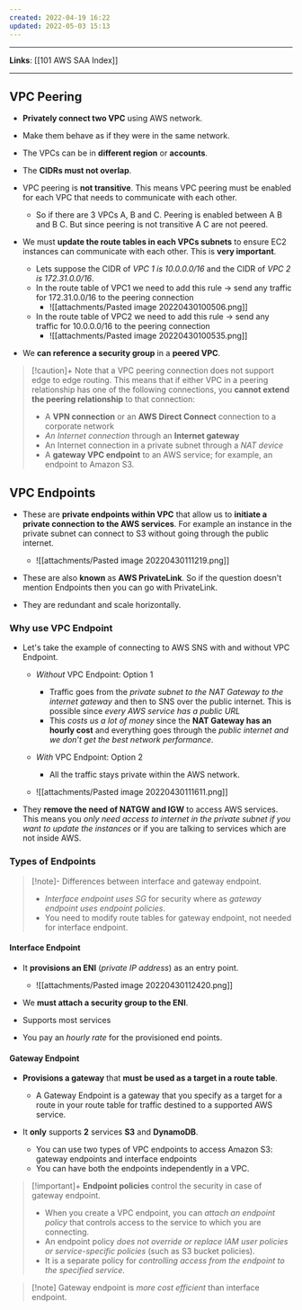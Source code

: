 ```yaml
---
created: 2022-04-19 16:22
updated: 2022-05-03 15:13
---
```

---
**Links**: [[101 AWS SAA Index]]

---
## VPC Peering 
- **Privately connect two VPC** using AWS network.
- Make them behave as if they were in the same network.
- The VPCs can be in **different region** or **accounts**.
- The **CIDRs must not overlap**.
- VPC peering is **not transitive**. This means VPC peering must be enabled for each VPC that needs to communicate with each other. 
	- So if there are 3 VPCs A, B and C. Peering is enabled between A B and B C. But since peering is not transitive A C are not peered.

- We must **update the route tables in each VPCs subnets** to ensure EC2 instances can communicate with each other. This is **very important**.
   
	- Lets suppose the CIDR of *VPC 1 is 10.0.0.0/16* and the CIDR of *VPC 2 is 172.31.0.0/16*.
    - In the route table of VPC1 we need to add this rule → send any traffic for 172.31.0.0/16 to the peering connection
		- ![[attachments/Pasted image 20220430100506.png]]
    - In the route table of VPC2 we need to add this rule → send any traffic for 10.0.0.0/16 to the peering connection
		- ![[attachments/Pasted image 20220430100535.png]]

- We **can reference a security group** in a **peered VPC**. 

> [!caution]+ Note that a VPC peering connection does not support edge to edge routing. This means that if either VPC in a peering relationship has one of the following connections, you **cannot extend the peering relationship** to that connection:
> - A **VPN connection** or an **AWS Direct Connect** connection to a corporate network
> - *An Internet connection* through an **Internet gateway**
> - An Internet connection in a private subnet through a *NAT device*
> - A **gateway VPC endpoint** to an AWS service; for example, an endpoint to Amazon S3.

## VPC Endpoints
- These are **private endpoints within VPC** that allow us to **initiate a private connection to the AWS services**. For example an instance in the private subnet can connect to S3 without going through the public internet.
	- ![[attachments/Pasted image 20220430111219.png]]

- These are also **known** as **AWS PrivateLink**. So if the question doesn't mention Endpoints then you can go with PrivateLink.
- They are redundant and scale horizontally.

### Why use VPC Endpoint
- Let's take the example of connecting to AWS SNS with and without VPC Endpoint.
	- *Without* VPC Endpoint: Option 1
	    - Traffic goes from the *private subnet to the NAT Gateway to the internet gateway* and then to SNS over the public internet. This is possible since *every AWS service has a public URL*
	    - This *costs us a lot of money* since the **NAT Gateway has an hourly cost** and everything goes through the *public internet and we don’t get the best network performance*.
	
	- *With* VPC Endpoint: Option 2
	    - All the traffic stays private within the AWS network.

	- ![[attachments/Pasted image 20220430111611.png]]
    
- They **remove the need of NATGW and IGW** to access AWS services. This means you *only need access to internet in the private subnet if you want to update the instances* or if you are talking to services which are not inside AWS.

### Types of Endpoints
> [!note]- Differences between interface and gateway endpoint.
> - *Interface endpoint uses SG* for security where as *gateway endpoint uses endpoint policies*.
> - You need to modify route tables for gateway endpoint, not needed for interface endpoint.

#### Interface Endpoint
- It **provisions an ENI** (*private IP address*) as an entry point. 
	- ![[attachments/Pasted image 20220430112420.png]]

- We **must attach a security group to the ENI**.
- Supports most services
- You pay an *hourly rate* for the provisioned end points.

#### Gateway Endpoint
- **Provisions a gateway** that **must be used as a target in a route table**.
	- A Gateway Endpoint is a gateway that you specify as a target for a route in your route table for traffic destined to a supported AWS service. 

- It **only** supports **2** services **S3** and **DynamoDB**.
	- You can use two types of VPC endpoints to access Amazon S3: gateway endpoints and interface endpoints
	- You can have both the endpoints independently in a VPC.

> [!important]+ **Endpoint policies** control the security in case of gateway endpoint.
> - When you create a VPC endpoint, you can *attach an endpoint policy* that controls access to the service to which you are connecting.  
> - An endpoint policy *does not override or replace IAM user policies or service-specific policies* (such as S3 bucket policies). 
> - It is a separate policy for *controlling access from the endpoint to the specified service*.

> [!note] Gateway endpoint is *more cost efficient* than interface endpoint.